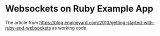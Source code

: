 # Websockets on Ruby Example App

The article from https://blog.engineyard.com/2013/getting-started-with-ruby-and-websockets
as working code.

